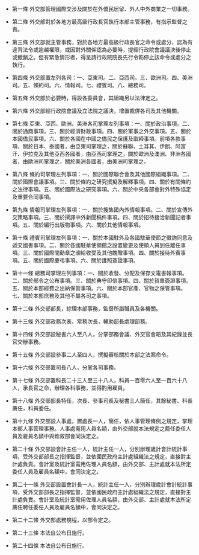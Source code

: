 * 第一條 外交部管理國際交涉及關於在外僑民居留、外人中外商業之一切事務。

* 第二條 外交部對於各地方最高級行政長官執行本部主管事務，有指示監督之責。

* 第三條 外交部就主管事務，對於各地方最高級行政長官之命令或處分，認為有違背法令或逾越權限，或因對外關係認為必要時，提經行政院會議議決後停止或撤銷之。但有緊急情形者，得呈請行政院院長先行令飭停止該命令或處分之執行。

* 第四條 外交部置左列各司：一、亞東司。二、亞西司。三、歐洲司。四、美洲司。五、條約司。六、情報司。七、禮賓司。八、總務司。

* 第五條 外交部於必要時，得設各委員會，其組織另以法律定之。

* 第六條 外交部經行政院會議及立法院之議決，增置裁併各司及其他機關。

* 第七條 亞東、亞西、歐洲、美洲各司掌理左列事項：一、關於政治事項。二、關於通商事項。三、關於經濟財政事項。四、關於軍事之外交事項。五、關於本國僑民事項。六、關於各國在中國之僑民之保護及取締事項。前項各款事項，關於日本、泰國者，由亞東司掌理之，關於蘇聯、土耳其、伊朗、阿富汗、伊拉克及其他亞西各國者，由亞西司掌理之，關於歐洲及澳洲、非洲各國者，由歐洲司掌理之，關於美洲各國者，由美洲司掌理之。

* 第八條 條約司掌理左列事項：一、關於國際聯合會及其他國際組織事項。二、關於國際會議事項。三、關於條約之研究撰擬及解釋事項。四、關於有關條約之法律事項。五、關於國際法之研究事項。六、關於中央各部會對外特殊協定及重要合同事項。

* 第九條 情報司掌理左列事項：一、關於搜集國內外情報事項。二、關於宣傳外交策略事項。三、關於撰譯中外新聞稿件事項。四、關於招待接洽新聞記者事項。五、關於編行出版物事項。六、關於其他情報事項。

* 第十條 禮賓司掌理左列事項：一、關於本國駐外及各國駐華使節之徵詢同意及遞交國書事項。二、關於各國駐華使領館之設置變更及使領人員到任離任事項。三、關於國際間勳章之頒給收受及其他餽贈事項。四、關於接待外賓事項。五、關於國際慶弔事項。六、關於護照簽證事項。

* 第十一條 總務司掌理左列事項：一、關於收發、分配及保存文電書報事項。二、關於部令之公布事項。三、關於典守印信事項。四、關於貨單簽證事項。五、關於本部經費之出納保管事項。六、關於本部官產、官物之保管事項。七、關於本部庶務及其他不屬各司之事項。

* 第十二條 外交部部長，綜理本部事務，監督所屬職員及各機關。

* 第十三條 外交部政務次表、常務次長，輔助部長處理部務。

* 第十四條 外交部設秘書六人至八人，分掌部務會議、外交官會晤及其紀錄並長官交辦事務。

* 第十五條 外交部設參事二人至四人，撰擬審核關於本部之法案命令。

* 第十六條 外交部置司長八人，分掌各司事務。

* 第十七條 外交部置科長二十三人至三十八人，科員一百零六人至一百六十八人，承長官之命，辦理各科事務，並得酌用雇員。

* 第十八條 外交部部長特任，次長、參事司長及秘書三人簡任，其餘秘書、科長薦任，科員委任。

* 第十九條 外交部設人事處，置處長一人，簡任，依人事管理條例之規定，掌理本部人事管理事務。人事處需用人員名額，由外交部就本法規定之薦任委任人員及雇員名額中與銓敘部會同決定之。

* 第二十條 外交部設會計主任一人，統計主任一人，分別辦理歲計會計統計事項，受外交部部長之指揮監督，並依國民政府主計處組織法之規定，直接對主計處負責。會計室及統計室需用佐理人員名額，由外交部、主計處就本法所定委任人員及雇員名額中，會同決定之。

* 第二十一條 外交部設置會計長一人，統計主任一人，分別辦理歲計會計統計事項，受外交部部長之指揮監督，並依國民政府主計處組織法之規定，直接對主計處負責。會計室及統計室需用佐理人員名額，由外交部、主計處就本法所定薦任聘任委任人員及雇員名額中，會同決定之。

* 第二十二條 外交部處務規程，以部令定之。

* 第二十三條 本法自公布日施行。

* 第二十四條 本法自公布日施行。

